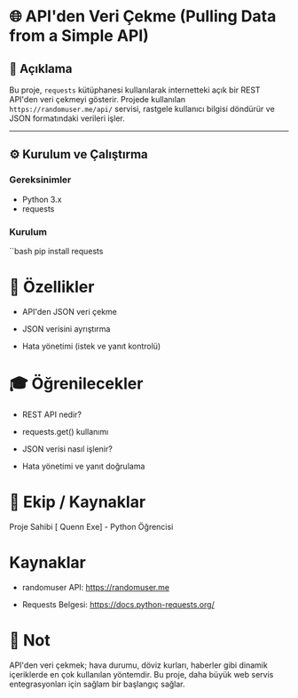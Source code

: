 # 🌐 API'den Veri Çekme (Pulling Data from a Simple API)

## 📌 Açıklama

Bu proje, `requests` kütüphanesi kullanılarak internetteki açık bir REST API'den veri çekmeyi gösterir. Projede kullanılan `https://randomuser.me/api/` servisi, rastgele kullanıcı bilgisi döndürür ve JSON formatındaki verileri işler.

---

## ⚙️ Kurulum ve Çalıştırma

### Gereksinimler

- Python 3.x
- requests

### Kurulum

``bash
pip install requests

# 🚀 Özellikler
- API'den JSON veri çekme

- JSON verisini ayrıştırma

- Hata yönetimi (istek ve yanıt kontrolü)

# 🎓 Öğrenilecekler
- REST API nedir?

- requests.get() kullanımı

- JSON verisi nasıl işlenir?

- Hata yönetimi ve yanıt doğrulama


# 👥 Ekip / Kaynaklar

Proje Sahibi
[ Quenn Exe] - Python Öğrencisi

# Kaynaklar
- randomuser API: https://randomuser.me

- Requests Belgesi: https://docs.python-requests.org/

# 📌 Not
API'den veri çekmek; hava durumu, döviz kurları, haberler gibi dinamik içeriklerde en çok kullanılan yöntemdir. Bu proje, daha büyük web servis entegrasyonları için sağlam bir başlangıç sağlar.